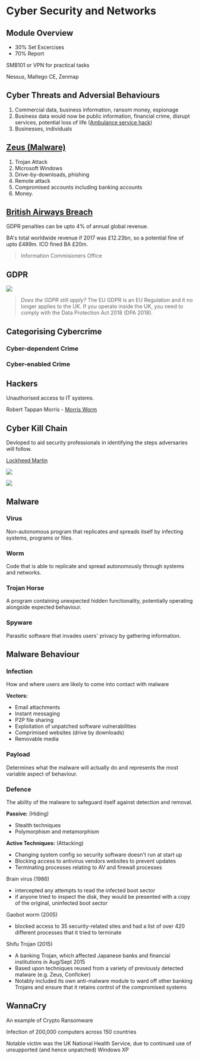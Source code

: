 # Cyber Security and Networks

## Module Overview

- 30% Set Excercises
- 70% Report

SMB101 or VPN for practical tasks

Nessus, Maltego CE, Zenmap

## Cyber Threats and Adversial Behaviours

1. Commercial data, business information, ransom money, espionage
2. Business data would now be public information, financial crime, disrupt services, potential loss of life ([Ambulance service hack](https://www.bbc.co.uk/news/uk-england-hampshire-66315690))
3. Businesses, individuals

## [Zeus (Malware)](https://en.wikipedia.org/wiki/Zeus_(malware))

1. Trojan Attack
2. Microsoft Windows
3. Drive-by-downloads, phishing
4. Remote attack
5. Compromised accounts including banking accounts
6. Money.

## [British Airways Breach](https://en.wikipedia.org/wiki/British_Airways_data_breach)

GDPR penalties can be upto 4% of annual global revenue.

BA's total worldwide revenue if 2017 was £12.23bn, so a potential fine of upto £489m. ICO fined BA £20m.

> Information Commisioners Office

## GDPR

![](https://www.logicgate.com/wp-content/uploads/2017/12/53c9010f-19a6-4c15-81d3-3cf29ca9bb28-2-e1564520956931-500x368.png)

> *Does the GDPR still apply?* The EU GDPR is an EU Regulation and it no longer applies to the UK. If you operate inside the UK, you need to comply with the Data Protection Act 2018 (DPA 2018).

## Categorising Cybercrime

### Cyber-dependent Crime

### Cyber-enabled Crime

## Hackers

Unauthorised access to IT systems.

Robert Tappan Morris - [Morris Worm](https://en.wikipedia.org/wiki/Morris_worm)

## Cyber Kill Chain

Devloped to aid security professionals in identifying the steps adversaries will follow.

[Lockheed Martin](https://www.lockheedmartin.com/content/dam/lockheed-martin/rms/documents/cyber/Seven_Ways_to_Apply_the_Cyber_Kill_Chain_with_a_Threat_Intelligence_Platform.pdf)

![](https://www.pcmatic.com/blog/wp-content/uploads/cyber-kill-chain.png)

![](https://images.blackberry.com/is/image/blackberry/cyber-kill-chain-mitre-attack?wid=1440&fmt=png-alpha)

## Malware

### Virus

Non-autonomous program that replicates and spreads itself by infecting systems, programs or files.

### Worm

Code that is able to replicate and spread autonomously through systems and networks.

### Trojan Horse

A program containing unexpected hidden functionality, potentially operating alongside expected behaviour.

### Spyware

Parasitic software that invades users' privacy by gathering information.

## Malware Behaviour

### Infection

How and where users are likely to come into contact with malware

**Vectors:** <br>
- Email attachments
- Instant messaging
- P2P file sharing
- Exploitation of unpatched software vulnerabilities
- Comprimised websites (drive by downloads)
- Removable media

### Payload

Determines what the malware will actually do and represents the most variable aspect of behaviour.

### Defence

The ability of the malware to safeguard itself against detection and removal.

**Passive:** (Hiding)
- Stealth techniques
- Polymorphism and metamorphism

**Active Techniques:** (Attacking)
- Changing system config so security software doesn't run at start up
- Blocking access to antivirus vendors websites to prevent updates
- Terminating processes relating to AV and firewall processes

Brain virus (1986)
- intercepted any attempts to read the infected boot sector
- if anyone tried to inspect the disk, they would be presented with a copy of the original, uninfected boot sector

Gaobot worm (2005)
- blocked access to 35 security-related sites and had a list of over 420 different processes that it tried to terminate 

Shifu Trojan (2015)
- A banking Trojan, which affected Japanese banks and financial institutions in Aug/Sept 2015
- Based upon techniques reused from a variety of previously detected malware (e.g. Zeus, Conficker)
- Notably included its own anti-malware module to ward off other banking Trojans and ensure that it retains control of the compromised systems

## WannaCry

An example of Crypto Ransomware

Infection of 200,000 computers across 150 countries

Notable victim was the UK National Health Service, due to
continued use of unsupported (and hence unpatched) Windows XP
